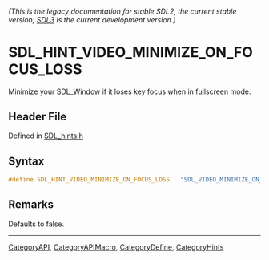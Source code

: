 ###### (This is the legacy documentation for stable SDL2, the current stable version; [SDL3](https://wiki.libsdl.org/SDL3/) is the current development version.)
# SDL_HINT_VIDEO_MINIMIZE_ON_FOCUS_LOSS

Minimize your [SDL_Window](SDL_Window) if it loses key focus when in fullscreen mode.

## Header File

Defined in [SDL_hints.h](https://github.com/libsdl-org/SDL/blob/SDL2/include/SDL_hints.h)

## Syntax

```c
#define SDL_HINT_VIDEO_MINIMIZE_ON_FOCUS_LOSS   "SDL_VIDEO_MINIMIZE_ON_FOCUS_LOSS"
```

## Remarks

Defaults to false.

----
[CategoryAPI](CategoryAPI), [CategoryAPIMacro](CategoryAPIMacro), [CategoryDefine](CategoryDefine), [CategoryHints](CategoryHints)


